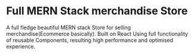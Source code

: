 # Full MERN Stack merchandise Store
A full fledge beautiful MERN stack Store for selling merchandise(Ecommerce basically).
Built on React Using full functionality of reusable Components, resulting high performance and optimised experience.
